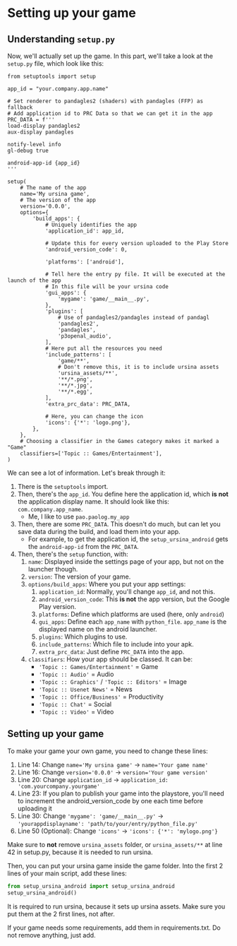 # Setting up your game
## Understanding `setup.py`
Now, we'll actually set up the game. In this part, we'll take a look at the `setup.py` file, which look like this:
```python3.13
from setuptools import setup

app_id = "your.company.app.name"

# Set renderer to pandagles2 (shaders) with pandagles (FFP) as fallback
# Add application id to PRC Data so that we can get it in the app
PRC_DATA = f'''
load-display pandagles2
aux-display pandagles

notify-level info
gl-debug true

android-app-id {app_id}
'''

setup(
    # The name of the app
    name='My ursina game',
    # The version of the app
    version='0.0.0',
    options={
        'build_apps': {
            # Uniquely identifies the app
            'application_id': app_id,

            # Update this for every version uploaded to the Play Store
            'android_version_code': 0,
            
            'platforms': ['android'],

            # Tell here the entry py file. It will be executed at the launch of the app
            # In this file will be your ursina code
            'gui_apps': {
                'mygame': 'game/__main__.py',
            },
            'plugins': [
                # Use of pandagles2/pandagles instead of pandagl
                'pandagles2',
                'pandagles',
                'p3openal_audio',
            ],
            # Here put all the resources you need
            'include_patterns': [
            	'game/**',
                # Don't remove this, it is to include ursina assets
                'ursina_assets/**',
                '**/*.png',
                '**/*.jpg',
                '**/*.egg',
            ],
            'extra_prc_data': PRC_DATA,

            # Here, you can change the icon
            'icons': {'*': 'logo.png'},
        },
    },
    # Choosing a classifier in the Games category makes it marked a "Game"
    classifiers=['Topic :: Games/Entertainment'],
)
```
We can see a lot of information. Let's break through it:
1. There is the `setuptools` import.
2. Then, there's the `app_id`. You define here the application id, which **is not** the application display name. It should look like this: `com.company.app_name`.
    - Me, I like to use `pao.paolog.my_app`
3. Then, there are some `PRC_DATA`. This doesn't do much, but can let you save data during the build, and load them into your app.
    - For example, to get the application id, the `setup_ursina_android` gets the `android-app-id` from the `PRC_DATA`.
4. Then, there's the `setup` function, with:
    1. `name`: Displayed inside the settings page of your app, but not on the launcher though.
    2. `version`: The version of your game.
    3. `options/build_apps`: Where you put your app settings:
        1. `application_id`: Normally, you'll change `app_id`, and not this.
        2. `android_version_code`: This **is not** the app version, but the Google Play version.
        3. `platforms`: Define which platforms are used (here, only `android`)
        4. `gui_apps`: Define each `app_name` with `python_file`. `app_name` is the displayed name on the android launcher.
        5. `plugins`: Which plugins to use.
        6. `include_patterns`: Which file to include into your apk.
        7. `extra_prc_data`: Just define `PRC_DATA` into the app.
    4. `classifiers`: How your app should be classed. It can be:
        - `'Topic :: Games/Entertainment'` = Game
        - `'Topic :: Audio'` = Audio
        - `'Topic :: Graphics'` / `'Topic :: Editors'` = Image
        - `'Topic :: Usenet News'` = News
        - `'Topic :: Office/Business'` = Productivity
        - `'Topic :: Chat'` = Social
        - `'Topic :: Video'` = Video

## Setting up your game
To make your game your own game, you need to change these lines:
1. Line 14: Change `name='My ursina game'` → `name='Your game name'`
2. Line 16: Change `version='0.0.0'` → `version='Your game version'`
3. Line 20: Change `application_id` → `application_id: 'com.yourcompany.yourgame'`
4. Line 23: If you plan to publish your game into the playstore, you'll need to increment the android_version_code by one each time before uploading it
5. Line 30: Change `'mygame': 'game/__main__.py'` → `'yourappdisplayname': 'path/to/your/entry/python_file.py'`
6. Line 50 (Optional): Change `'icons'` → `'icons': {'*': 'mylogo.png'}`

Make sure to **not** remove `ursina_assets` folder, or `ursina_assets/**` at line 42 in setup.py, because it is needed to run ursina.

Then, you can put your ursina game inside the game folder. Into the first 2 lines of your main script, add these lines:

```python
from setup_ursina_android import setup_ursina_android
setup_ursina_android()
```

It is required to run ursina, because it sets up ursina assets. Make sure you put them at the 2 first lines, not after.

If your game needs some requirements, add them in requirements.txt. Do not remove anything, just add.